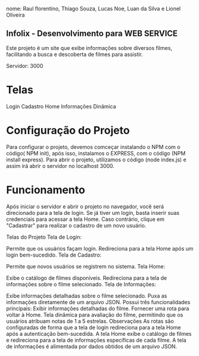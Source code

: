 nome: Raul florentino, Thiago Souza, Lucas Noe, Luan da Silva e Lionel Oliveira

## Infolix - Desenvolvimento para WEB SERVICE
Este projeto é um site que exibe informações sobre diversos filmes, facilitando a busca e descoberta de filmes para assistir.

Servidor: 3000

# Telas
Login
Cadastro
Home
Informações
Dinâmica

# Configuração do Projeto
Para configurar o projeto, devemos comceçar instalando o NPM com o código( NPM init), após isso, instalamos o EXPRESS, com o código (NPM install express).
Para abrir o projeto, utilizamos o código (node index.js) e assim irá abrir o servidor no localhost 3000.


# Funcionamento
Após iniciar o servidor e abrir o projeto no navegador, você será direcionado para a tela de login. Se já tiver um login, basta inserir suas credenciais para acessar a tela Home. Caso contrário, clique em "Cadastrar" para realizar o cadastro de um novo usuário.

Telas do Projeto
Tela de Login:

Permite que os usuários façam login.
Redireciona para a tela Home após um login bem-sucedido.
Tela de Cadastro:

Permite que novos usuários se registrem no sistema.
Tela Home:

Exibe o catálogo de filmes disponíveis.
Redireciona para a tela de informações sobre o filme selecionado.
Tela de Informações:

Exibe informações detalhadas sobre o filme selecionado.
Puxa as informações diretamente de um arquivo JSON.
Possui três funcionalidades principais:
Exibir informações detalhadas do filme.
Fornecer uma rota para voltar à Home.
Tela dinâmica para avaliação do filme, permitindo que os usuários atribuam notas de 1 a 5 estrelas.
Observações
As rotas são configuradas de forma que a tela de login redireciona para a tela Home após a autenticação bem-sucedida.
A tela Home exibe o catálogo de filmes e redireciona para a tela de informações específicas de cada filme.
A tela de informações é alimentada por dados obtidos de um arquivo JSON.
